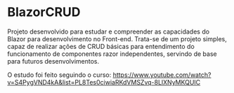 # BlazorCRUD
Projeto desenvolvido para estudar e compreender as capacidades do Blazor para desenvolvimento no Front-end.
Trata-se de um projeto simples, capaz de realizar ações de CRUD básicas para entendimento do funcionamento de componentes razor independentes, 
servindo de base para futuros desenvolvimentos. 

O estudo foi feito seguindo o curso: https://www.youtube.com/watch?v=S4PygVND4kA&list=PL8Tes0ciwiaRKdVMSZvq-8LlXNyMKQUIC
